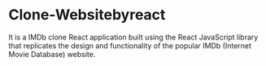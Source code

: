 # Clone-Websitebyreact
It is a IMDb clone React application built using the React JavaScript library that replicates the design and functionality of the popular IMDb (Internet Movie Database) website.

